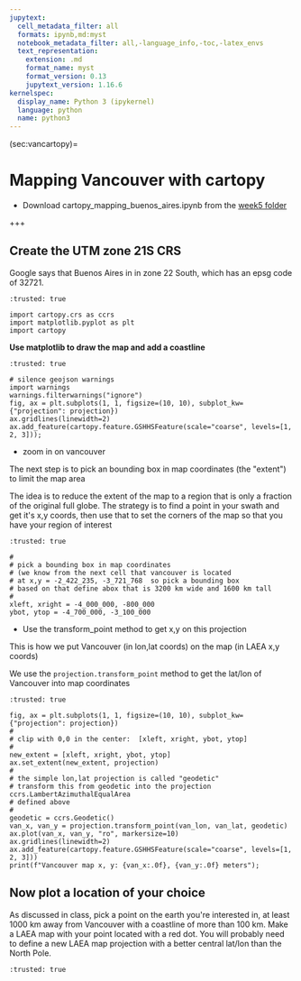 ```yaml
---
jupytext:
  cell_metadata_filter: all
  formats: ipynb,md:myst
  notebook_metadata_filter: all,-language_info,-toc,-latex_envs
  text_representation:
    extension: .md
    format_name: myst
    format_version: 0.13
    jupytext_version: 1.16.6
kernelspec:
  display_name: Python 3 (ipykernel)
  language: python
  name: python3
---
```


(sec:vancartopy)=
# Mapping Vancouver with cartopy 

- Download cartopy_mapping_buenos_aires.ipynb from the [week5 folder](https://drive.google.com/drive/folders/1-Ja2wVKVIjkZb7Gx_rfc14J_aBYiknuw?usp=sharing)


+++

## Create the UTM zone 21S CRS

Google says that Buenos Aires in in zone 22 South, which has an epsg code of 32721.


```{code-cell} ipython3
:trusted: true

import cartopy.crs as ccrs
import matplotlib.pyplot as plt
import cartopy
```

**Use matplotlib to draw the map and add a coastline**

```{code-cell} ipython3
:trusted: true

# silence geojson warnings
import warnings
warnings.filterwarnings("ignore")
fig, ax = plt.subplots(1, 1, figsize=(10, 10), subplot_kw={"projection": projection})
ax.gridlines(linewidth=2)
ax.add_feature(cartopy.feature.GSHHSFeature(scale="coarse", levels=[1, 2, 3]));
```

*  zoom in on vancouver

The next step is to pick an bounding box in map coordinates (the "extent") to limit the map area

The idea is to reduce the extent of the map to a region that is only a fraction
of the original full globe.  The strategy is to find a point in your swath and
get it's x,y coords, then use that to set the corners of the map so that
you have your region of interest

```{code-cell} ipython3
:trusted: true

#
# pick a bounding box in map coordinates
# (we know from the next cell that vancouver is located
# at x,y = -2_422_235, -3_721_768  so pick a bounding box
# based on that define abox that is 3200 km wide and 1600 km tall
#
xleft, xright = -4_000_000, -800_000
ybot, ytop = -4_700_000, -3_100_000
```

* Use the transform_point method to get x,y on this projection

This is how we put Vancouver (in lon,lat coords) on the map (in LAEA x,y coords)

We use the `projection.transform_point` method to get the lat/lon of Vancouver into map coordinates

```{code-cell} ipython3
:trusted: true

fig, ax = plt.subplots(1, 1, figsize=(10, 10), subplot_kw={"projection": projection})
#
# clip with 0,0 in the center:  [xleft, xright, ybot, ytop]
#
new_extent = [xleft, xright, ybot, ytop]
ax.set_extent(new_extent, projection)
#
# the simple lon,lat projection is called "geodetic"
# transform this from geodetic into the projection ccrs.LambertAzimuthalEqualArea
# defined above
#
geodetic = ccrs.Geodetic()
van_x, van_y = projection.transform_point(van_lon, van_lat, geodetic)
ax.plot(van_x, van_y, "ro", markersize=10)
ax.gridlines(linewidth=2)
ax.add_feature(cartopy.feature.GSHHSFeature(scale="coarse", levels=[1, 2, 3]))
print(f"Vancouver map x, y: {van_x:.0f}, {van_y:.0f} meters");
```

## Now plot a location of your choice

As discussed in class, pick a point on the earth you're interested in, at least 1000 km away from Vancouver with
a coastline of more than 100 km.   Make a LAEA map with your point located with a red dot.  You will probably need to
define a new LAEA map projection with a better central lat/lon than the North Pole.

```{code-cell} ipython3
:trusted: true


```
